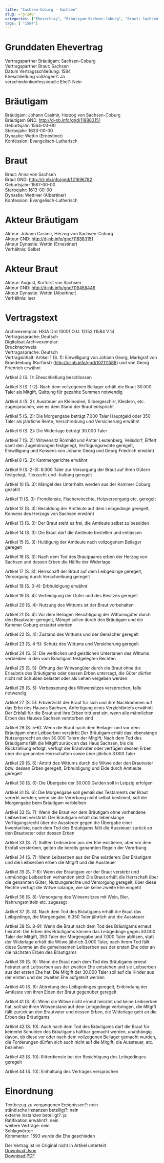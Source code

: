 ```yaml
---
title: "Sachsen-Coburg - Sachsen"
slug: ="g-246"
categories: ["Ehevertrag", "Bräutigam:Sachsen-Coburg", "Braut: Sachsen", "Eheschließung vollzogen?:Ja", "verschiedenkonfessionelle Ehe?:Nein", "Dynastie Bräutigam:Wettin (Ernestiner)", "Akteur Bräutigam:Johann Casimir, Herzog von Sachsen-Coburg", "Akteur Braut:August, Kurfürst von Sachsen", "Textbezug?:nein", "Ständisch?:nein", "Ratifikation?:nein", "Sonstiges?:nein", "Bräutigam:Sachsen-Coburg", "Braut: Sachsen"]
tags: [ "1584"]
---
```

<!--more-->

# Grunddaten Ehevertrag

Vertragspartner Bräutigam: Sachsen-Coburg<br>
Vertragspartner Braut: Sachsen<br>
Datum Vertragsschließung: 1584<br>
Eheschließung vollzogen?: Ja<br>
verschiedenkonfessionelle Ehe?: Nein<br>
# Bräutigam

Bräutigam: Johann Casimir, Herzog von Sachsen-Coburg<br>
Bräutigam GND: http://d-nb.info/gnd/118883151<br>
Geburtsjahr: 1564-00-00<br>
Sterbejahr: 1633-00-00<br>
Dynastie: Wettin (Ernestiner)<br>
Konfession: Evangelisch-Lutherisch<br>
# Braut

Braut: Anna von Sachsen<br>
Braut GND: http://d-nb.info/gnd/121696782<br>
Geburtsjahr: 1567-00-00<br>
Sterbejahr: 1613-00-00<br>
Dynastie: Wettiner (Albertiner)<br>
Konfession: Evangelisch-Lutherisch<br>
# Akteur Bräutigam

Akteur: Johann Casimir, Herzog von Sachsen-Coburg<br>
Akteur GND: http://d-nb.info/gnd/118883151<br>
Akteur Dynastie: Wettin (Ernestiner)<br>
Verhältnis: Selbst<br>
# Akteur Braut

Akteur: August, Kurfürst von Sachsen<br>
Akteur GND: http://d-nb.info/gnd/119458446<br>
Akteur Dynastie: Wettin (Albertiner)<br>
Verhältnis: leer<br>
# Vertragstext

Archivexemplar: HStA Drd 10001 O.U. 12152 (1584 V 5)<br>
Vertragssprache: Deutsch<br>
Digitalisat Archivexemplar: <br>
Drucknachweis: <br>
Vertragssprache: Deutsch<br>
Vertragsinhalt: Artikel 1 (S. 1): Einwilligung von Johann Georg, Markgraf von Brandenburg (Kurfürst) (http://d-nb.info/gnd/102111588) und von Georg Friedrich erwähnt

Artikel 2 (S. 1): Eheschließung beschlossen

Artikel 3 (S. 1-2): Nach dem vollzogenen Beilager erhält die Braut 30.000 Taler als Mitgift, Quittung für gezahlte Summen notwendig

Artikel 4 (S. 2): Aussteuer an Kleinodien, Silbergeschirr, Kleidern, etc. zugesprochen, wie es dem Stand der Braut entspricht

Artikel 5 (S. 2): Die Morgengabe beträgt 7.000 Taler Hauptgeld oder 350 Taler als jährliche Rente, Verschreibung und Versicherung erwähnt

Artikel 6 (S. 2): Die Widerlage beträgt 30.000 Taler

Artikel 7 (S. 2): Witwensitz Römhild und Ämter Leutenberg, Veilsdorf, Eiffelt samt den Zugehörungen festgelegt, Verfügungsrechte geregelt, Einwilligung und Konsens von Johann Georg und Georg Friedrich erwähnt

Artikel 8 (S. 2): Kammergerichte erwähnt

Artikel 9 (S. 2-3): 6.000 Taler zur Versorgung der Braut auf ihren Gütern festgelegt, Tierzucht und -haltung geregelt

Artikel 10 (S. 3): Mängel des Unterhalts werden aus der Kammer Coburg gezahlt

Artikel 11 (S. 3): Frondienste, Fischereirechte, Holzversorgung etc. geregelt

Artikel 12 (S. 3): Besoldung der Amtleute auf dem Leibgedinge geregelt, Konsens des Herzogs von Sachsen erwähnt

Artikel 13 (S. 3): Der Braut steht es frei, die Amtleute selbst zu besolden

Artikel 14 (S. 3): Die Braut darf die Amtleute bestellen und entlassen

Artikel 15 (S. 3): Huldigung der Amtleute nach vollzogenem Beilager geregelt

Artikel 16 (S. 3): Nach dem Tod des Brautpaares erben der Herzog von Sachsen und dessen Erben die Hälfte der Widerlage

Artikel 17 (S. 3): Herrschaft der Braut auf dem Leibgedinge geregelt, Versorgung durch Verschreibung geregelt

Artikel 18 (S. 3-4): Erbhuldigung erwähnt

Artikel 19 (S. 4): Verteidigung der Güter und des Besitzes geregelt

Artikel 20 (S. 4): Nutzung des Wittums ist der Braut vorbehalten

Artikel 21 (S. 4): Vor dem Beilager: Besichtigung der Wittumsgüter durch den Brautvater geregelt, Mängel sollen durch den Bräutigam und die Kammer Coburg erstattet werden

Artikel 22 (S. 4): Zustand des Wittums und der Gemächer geregelt

Artikel 23 (S. 4-5): Schutz des Wittums und Versicherung geregelt

Artikel 24 (S. 5): Die weltlichen und geistlichen Untertanen des Wittums verbleiben in den vom Bräutigam festgelegten Rechten

Artikel 25 (S. 5): Öffnung der Witwengüter durch die Braut ohne die Erlaubnis des Bräutigams oder dessen Erben untersagt, die Güter dürfen nicht mit Schulden belastet oder als Lehen vergeben werden

Artikel 26 (S. 5): Verbesserung des Witwensitzes versprochen, falls notwendig

Artikel 27 (S. 5): Erbverzicht der Braut für sich und ihre Nachkommen auf das Erbe des Hauses Sachsen, Anfertigung eines Verzichtbriefs erwähnt; Der Erbfall für die Braut und ihre Erben tritt erst ein, wenn alle männlichen Erben des Hauses Sachsen verstorben sind

Artikel 28 (S. 5-6): Wenn die Braut nach dem Beilager und vor dem Bräutigam ohne Leibserben verstirbt: Der Bräutigam erhält das lebenslange Nutzungsrecht an den 30.000 Talern der Mitgift; Nach dem Tod des Bräutigams fällt die Mitgift zurück an das Haus Sachsen, bis die Rückzahlung erfolgt, verfügt der Brautvater oder verfügen dessen Erben über die genannten Herrschaften sowie über jährlich 3.000 Taler

Artikel 29 (S. 6): Antritt des Wittums durch die Witwe oder den Brautvater bzw. dessen Erben geregelt, Erbhuldigung und Eide durch Amtleute geregelt

Artikel 30 (S. 6): Die Übergabe der 30.000 Gulden soll in Leipzig erfolgen

Artikel 31 (S. 6): Die Morgengabe soll gemäß des Testaments der Braut vererbt werden; wenn sie die Vererbung nicht selbst bestimmt, soll die Morgengabe beim Bräutigam verbleiben 

Artikel 32 (S. 7): Wenn die Braut vor dem Bräutigam ohne vorhandene Leibserben verstirbt: Der Bräutigam erhält das lebenslange Verfügungsrecht über die Aussteuer gegen die Übergabe einer Inventarliste, nach dem Tod des Bräutigams fällt die Aussteuer zurück an den Brautvater oder dessen Erben

Artikel 33 (S. 7): Sollten Leibserben aus der Ehe existieren, aber vor dem Erbfall versterben, gelten die bereits genannten Regeln der Vererbung

Artikel 34 (S. 7): Wenn Leibserben aus der Ehe existieren: Der Bräutigam und die Leibserben erben die Mitgift und die Aussteuer

Artikel 35 (S. 7-8): Wenn der Bräutigam vor der Braut verstirbt und unmündige Leibserben vorhanden sind: Die Braut erhält die Herrschaft über die genannten Güter; Nutzungsrechte und Versorgung geregelt, über diese Rechte verfügt die Witwe solange, wie sie keine zweite Ehe eingeht

Artikel 36 (S. 8): Versorgung des Witwensitzes mit Wein, Bier, Nahrungsmitteln etc. zugesagt

Artikel 37 (S. 8): Nach dem Tod des Bräutigams erhält die Braut das Leibgedinge, die Morgengabe, 6.350 Taler jährlich und die Aussteuer

Artikel 38 (S. 8-9): Wenn die Braut nach dem Tod des Bräutigams erneut heiratet: Die Erben des Bräutigams können das Leibgedinge gegen 30.000 Taler der Mitgift, 350 Taler der Morgengabe und 7.000 Taler ablösen, statt der Widerlage erhält die Witwe jährlich 3.000 Taler, nach ihrem Tod fällt diese Summe an die gemeinsamen Leibserben aus der ersten Ehe oder an die nächsten Erben des Bräutigams

Artikel 39 (S. 9): Wenn die Braut nach dem Tod des Bräutigams erneut heiratet und Leibserben aus der zweiten Ehe entstehen und sie Leibserben aus der ersten Ehe hat: Die Mitgift der 30.000 Taler soll auf die Kinder aus der ersten und der zweiten Ehe aufgeteilt werden

Artikel 40 (S. 9): Abtretung des Leibgedinges geregelt, Entbindung der Amtleute von ihren Eiden der Braut gegenüber geregelt

Artikel 41 (S. 9): Wenn die Witwe nicht erneut heiratet und keine Leibserben hat, soll sie ihren Witwenstand auf dem Leibgedinge verbringen, die Mitgift fällt zurück an den Brautvater und dessen Erben, die Widerlage geht an die Erben des Bräutigams

Artikel 42 (S. 10): Auch nach dem Tod des Bräutigams darf die Braut für keinerlei Schulden des Bräutigams haftbar gemacht werden, unabhängig davon, ob diese vor oder nach dem vollzogenen Beilager gemacht wurden, die Forderungen dürfen sich auch nicht auf die Mitgift, die Aussteuer, etc. beziehen

Artikel 43 (S. 10): Ritterdienste bei der Besichtigung des Leibgedinges geregelt

Artikel 44 (S. 10): Einhaltung des Vertrages versprochen
<br>
# Einordnung

Textbezug zu vergangenen Ereignissen?: nein<br>
ständische Instanzen beteiligt?: nein<br>
externe Instanzen beteiligt?: ja<br>
Ratifikation erwähnt?: nein<br>
weitere Verträge: nein<br>
Schlagwörter: <br>
Kommentar: 1593 wurde die Ehe geschieden

Der Vertrag ist im Original nicht in Artikel unterteilt<br>
[Download Json](/vertraege/vertrag-246.json)<br>
[Download PDF](/vertraege/v207.pdf)